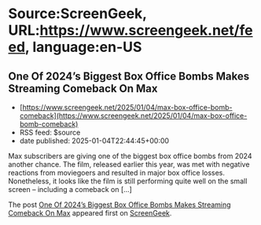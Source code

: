 # Source:ScreenGeek, URL:https://www.screengeek.net/feed, language:en-US

## One Of 2024’s Biggest Box Office Bombs Makes Streaming Comeback On Max
 - [https://www.screengeek.net/2025/01/04/max-box-office-bomb-comeback](https://www.screengeek.net/2025/01/04/max-box-office-bomb-comeback)
 - RSS feed: $source
 - date published: 2025-01-04T22:44:45+00:00

<p>Max subscribers are giving one of the biggest box office bombs from 2024 another chance. The film, released earlier this year, was met with negative reactions from moviegoers and resulted in major box office losses. Nonetheless, it looks like the film is still performing quite well on the small screen &#8211; including a comeback on [...]</p>
<p>The post <a href="https://www.screengeek.net/2025/01/04/max-box-office-bomb-comeback/">One Of 2024&#8217;s Biggest Box Office Bombs Makes Streaming Comeback On Max</a> appeared first on <a href="https://www.screengeek.net">ScreenGeek</a>.</p>

